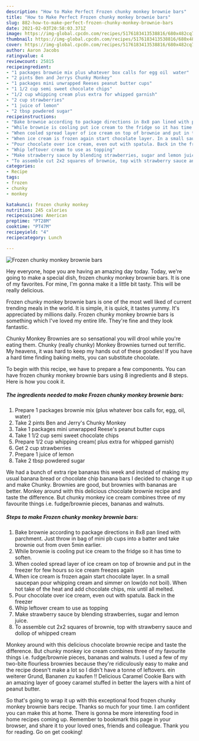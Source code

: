 ```yaml
---
description: "How to Make Perfect Frozen chunky monkey brownie bars"
title: "How to Make Perfect Frozen chunky monkey brownie bars"
slug: 882-how-to-make-perfect-frozen-chunky-monkey-brownie-bars
date: 2021-02-03T20:58:03.371Z
image: https://img-global.cpcdn.com/recipes/5176183413538816/680x482cq70/frozen-chunky-monkey-brownie-bars-recipe-main-photo.jpg
thumbnail: https://img-global.cpcdn.com/recipes/5176183413538816/680x482cq70/frozen-chunky-monkey-brownie-bars-recipe-main-photo.jpg
cover: https://img-global.cpcdn.com/recipes/5176183413538816/680x482cq70/frozen-chunky-monkey-brownie-bars-recipe-main-photo.jpg
author: Aaron Jacobs
ratingvalue: 4
reviewcount: 25815
recipeingredient:
- "1 packages brownie mix plus whatever box calls for egg oil  water"
- "2 pints Ben and Jerrys Chunky Monkey"
- "1 packages mini unwrapped Reeses peanut butter cups"
- "1 1/2 cup semi sweet chocolate chips"
- "1/2 cup whipping cream plus extra for whipped garnish"
- "2 cup strawberries"
- "1 juice of lemon"
- "2 tbsp powdered sugar"
recipeinstructions:
- "Bake brownie according to package directions in 8x8 pan lined with parchment. Just throw in bag of mini pb cups into a batter and take brownie out from oven 5min earlier."
- "While brownie is cooling put ice cream to the fridge so it has time to soften."
- "When cooled spread layer of ice cream on top of brownie and put in the freezer for few hours so ice cream freezes again"
- "When ice cream is frozen again start chocolate layer. In a small saucepan pour whipping cream and simmer on low(do not boil). When hot take of the heat and add chocolate chips, mix until all melted."
- "Pour chocolate over ice cream, even out with spatula. Back in the freezer"
- "Whip leftover cream to use as topping"
- "Make strawberry sauce by blending strawberries, sugar and lemon juice."
- "To assemble cut 2x2 squares of brownie, top with strawberry sauce and dollop of whipped cream"
categories:
- Recipe
tags:
- frozen
- chunky
- monkey

katakunci: frozen chunky monkey 
nutrition: 245 calories
recipecuisine: American
preptime: "PT28M"
cooktime: "PT47M"
recipeyield: "4"
recipecategory: Lunch

---
```



![Frozen chunky monkey brownie bars](https://img-global.cpcdn.com/recipes/5176183413538816/680x482cq70/frozen-chunky-monkey-brownie-bars-recipe-main-photo.jpg)

Hey everyone, hope you are having an amazing day today. Today, we're going to make a special dish, frozen chunky monkey brownie bars. It is one of my favorites. For mine, I'm gonna make it a little bit tasty. This will be really delicious.

Frozen chunky monkey brownie bars is one of the most well liked of current trending meals in the world. It is simple, it is quick, it tastes yummy. It's appreciated by millions daily. Frozen chunky monkey brownie bars is something which I've loved my entire life. They're fine and they look fantastic.

Chunky Monkey Brownies are so sensational you will drool while you&#39;re eating them. Chunky (really chunky) Monkey Brownies turned out terrific. My heavens, it was hard to keep my hands out of these goodies! If you have a hard time finding baking melts, you can substitute chocolate.


To begin with this recipe, we have to prepare a few components. You can have frozen chunky monkey brownie bars using 8 ingredients and 8 steps. Here is how you cook it.

<!--inarticleads1-->

##### The ingredients needed to make Frozen chunky monkey brownie bars:

1. Prepare 1 packages brownie mix (plus whatever box calls for, egg, oil,  water)
1. Take 2 pints Ben and Jerry&#39;s Chunky Monkey
1. Take 1 packages mini unwrapped Reese&#39;s peanut butter cups
1. Take 1 1/2 cup semi sweet chocolate chips
1. Prepare 1/2 cup whipping cream( plus extra for whipped garnish)
1. Get 2 cup strawberries
1. Prepare 1 juice of lemon
1. Take 2 tbsp powdered sugar


We had a bunch of extra ripe bananas this week and instead of making my usual banana bread or chocolate chip banana bars I decided to change it up and make Chunky. Brownies are good, but brownies with bananas are better. Monkey around with this delicious chocolate brownie recipe and taste the difference. But chunky monkey ice cream combines three of my favourite things i.e. fudge/brownie pieces, bananas and walnuts. 

<!--inarticleads2-->

##### Steps to make Frozen chunky monkey brownie bars:

1. Bake brownie according to package directions in 8x8 pan lined with parchment. Just throw in bag of mini pb cups into a batter and take brownie out from oven 5min earlier.
1. While brownie is cooling put ice cream to the fridge so it has time to soften.
1. When cooled spread layer of ice cream on top of brownie and put in the freezer for few hours so ice cream freezes again
1. When ice cream is frozen again start chocolate layer. In a small saucepan pour whipping cream and simmer on low(do not boil). When hot take of the heat and add chocolate chips, mix until all melted.
1. Pour chocolate over ice cream, even out with spatula. Back in the freezer
1. Whip leftover cream to use as topping
1. Make strawberry sauce by blending strawberries, sugar and lemon juice.
1. To assemble cut 2x2 squares of brownie, top with strawberry sauce and dollop of whipped cream


Monkey around with this delicious chocolate brownie recipe and taste the difference. But chunky monkey ice cream combines three of my favourite things i.e. fudge/brownie pieces, bananas and walnuts. I used a few of my two-bite flourless brownies because they&#39;re ridiculously easy to make and the recipe doesn&#39;t make a lot so I didn&#39;t have a tonne of leftovers. ein weiterer Grund, Bananen zu kaufen !! Delicious Caramel Cookie Bars with an amazing layer of gooey caramel stuffed in better the layers with a hint of peanut butter. 

So that's going to wrap it up with this exceptional food frozen chunky monkey brownie bars recipe. Thanks so much for your time. I am confident you can make this at home. There is gonna be more interesting food in home recipes coming up. Remember to bookmark this page in your browser, and share it to your loved ones, friends and colleague. Thank you for reading. Go on get cooking!
